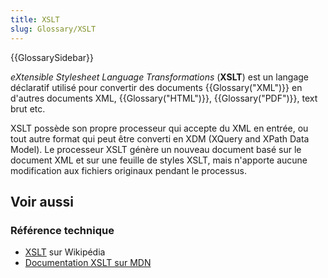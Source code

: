 ```yaml
---
title: XSLT
slug: Glossary/XSLT
---
```


{{GlossarySidebar}}

_eXtensible Stylesheet Language Transformations_ (**XSLT**) est un langage déclaratif utilisé pour convertir des documents {{Glossary("XML")}} en d'autres documents XML, {{Glossary("HTML")}}, {{Glossary("PDF")}}, text brut etc.

XSLT possède son propre processeur qui accepte du XML en entrée, ou tout autre format qui peut être converti en XDM (XQuery and XPath Data Model). Le processeur XSLT génère un nouveau document basé sur le document XML et sur une feuille de styles XSLT, mais n'apporte aucune modification aux fichiers originaux pendant le processus.

## Voir aussi

### Référence technique

- [XSLT](https://fr.wikipedia.org/wiki/Extensible_Stylesheet_Language_Transformations) sur Wikipédia
- [Documentation XSLT sur MDN](/fr/docs/Web/XML/XSLT)
